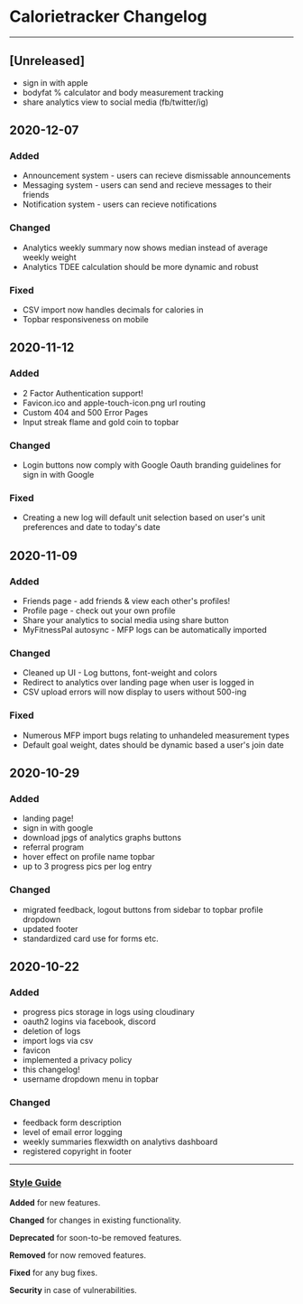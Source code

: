 # Calorietracker Changelog

---

## [Unreleased]
- sign in with apple
- bodyfat % calculator and body measurement tracking
- share analytics view to social media (fb/twitter/ig)

## 2020-12-07
### Added
- Announcement system - users can recieve dismissable announcements
- Messaging system - users can send and recieve messages to their friends
- Notification system - users can recieve notifications

### Changed
- Analytics weekly summary now shows median instead of average weekly weight
- Analytics TDEE calculation should be more dynamic and robust

### Fixed
- CSV import now handles decimals for calories in
- Topbar responsiveness on mobile

## 2020-11-12
### Added
- 2 Factor Authentication support!
- Favicon.ico and apple-touch-icon.png url routing
- Custom 404 and 500 Error Pages
- Input streak flame and gold coin to topbar

### Changed
- Login buttons now comply with Google Oauth branding guidelines for sign in with Google

### Fixed
- Creating a new log will default unit selection based on user's unit preferences and date to today's date

## 2020-11-09
### Added

- Friends page - add friends & view each other's profiles!
- Profile page - check out your own profile
- Share your analytics to social media using share button
- MyFitnessPal autosync - MFP logs can be automatically imported

### Changed

- Cleaned up UI - Log buttons, font-weight and colors
- Redirect to analytics over landing page when user is logged in
- CSV upload errors will now display to users without 500-ing

### Fixed

- Numerous MFP import bugs relating to unhandeled measurement types
- Default goal weight, dates should be dynamic based a user's join date

## 2020-10-29

### Added

- landing page!
- sign in with google
- download jpgs of analytics graphs buttons
- referral program
- hover effect on profile name topbar
- up to 3 progress pics per log entry

### Changed

- migrated feedback, logout buttons from sidebar to topbar profile dropdown
- updated footer
- standardized card use for forms etc.

## 2020-10-22

### Added

- progress pics storage in logs using cloudinary
- oauth2 logins via facebook, discord
- deletion of logs
- import logs via csv
- favicon
- implemented a privacy policy
- this changelog!
- username dropdown menu in topbar

### Changed

- feedback form description
- level of email error logging
- weekly summaries flexwidth on analytivs dashboard
- registered copyright in footer

---

### [Style Guide](https://keepachangelog.com/en/1.0.0/)

**Added** for new features.

**Changed** for changes in existing functionality.

**Deprecated** for soon-to-be removed features.

**Removed** for now removed features.

**Fixed** for any bug fixes.

**Security** in case of vulnerabilities.
